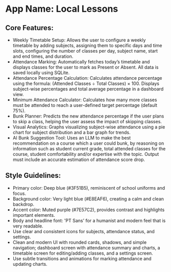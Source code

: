 # **App Name**: Local Lessons

## Core Features:

- Weekly Timetable Setup: Allows the user to configure a weekly timetable by adding subjects, assigning them to specific days and time slots, configuring the number of classes per day, subject name, start and end times, and duration.
- Attendance Marking: Automatically fetches today’s timetable and displays classes for the user to mark as Present or Absent. All data is saved locally using SQLite.
- Attendance Percentage Calculation: Calculates attendance percentage using the formula: (Attended Classes ÷ Total Classes) × 100. Displays subject-wise percentages and total average percentage in a dashboard view.
- Minimum Attendance Calculator: Calculates how many more classes must be attended to reach a user-defined target percentage (default 75%).
- Bunk Planner: Predicts the new attendance percentage if the user plans to skip a class, helping the user assess the impact of skipping classes.
- Visual Analytics: Graphs visualizing subject-wise attendance using a pie chart for subject distribution and a bar graph for trends.
- AI Bunk Suggestion Tool: Uses an LLM to make the best recommendation on a course which a user could bunk, by reasoning on information such as student current grade, total attended classes for the course, student comfortability and/or expertise with the topic. Output must include an accurate estimation of attendance score drop.

## Style Guidelines:

- Primary color: Deep blue (#3F51B5), reminiscent of school uniforms and focus.
- Background color: Very light blue (#E8EAF6), creating a calm and clean backdrop.
- Accent color: Muted purple (#7E57C2), provides contrast and highlights important elements.
- Body and headline font: 'PT Sans' for a humanist and modern feel that is very readable.
- Use clear and consistent icons for subjects, attendance status, and settings.
- Clean and modern UI with rounded cards, shadows, and simple navigation; dashboard screen with attendance summary and charts, a timetable screen for editing/adding classes, and a settings screen.
- Use subtle transitions and animations for marking attendance and updating charts.